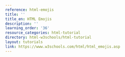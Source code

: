 ```yaml
---
reference: html-emojis
title: ''
title_en: HTML Emojis
description: ''
learning_order: '36'
resource_categories: html-tutorial
directory: html-w3schools/html-tutorial
layout: tutorials
link: https://www.w3schools.com/html/html_emojis.asp
---
```

